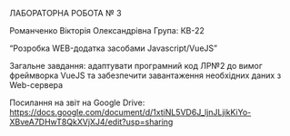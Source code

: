 ЛАБОРАТОРНА РОБОТА № 3

Романченко Вікторія Олександрівна 
Група: КВ-22 

“Розробка WEB-додатка засобами Javascript/VueJS”

Загальне завдання: адаптувати програмний код ЛР№2 до вимог фреймворка VueJS та забезпечити завантаження необхідних даних з Web-сервера

Посилання на звіт на Google Drive: https://docs.google.com/document/d/1xtiNL5VD6J_ljnJLjikKiYo-XBveA7DHwT8QkXVjXJ4/edit?usp=sharing
